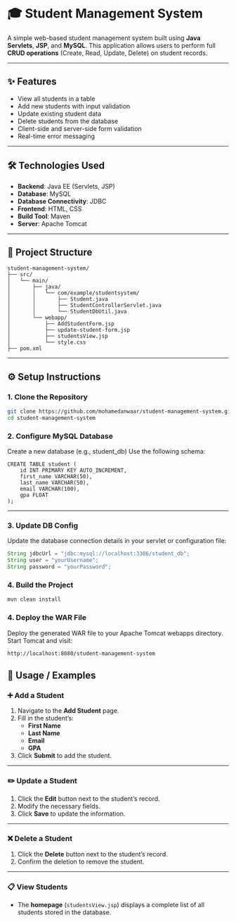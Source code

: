 # 🎓 Student Management System

A simple web-based student management system built using **Java Servlets**, **JSP**, and **MySQL**. This application allows users to perform full **CRUD operations** (Create, Read, Update, Delete) on student records.

---

## ✨ Features

- View all students in a table
- Add new students with input validation
- Update existing student data
- Delete students from the database
- Client-side and server-side form validation
- Real-time error messaging

---

## 🛠️ Technologies Used

- **Backend**: Java EE (Servlets, JSP)
- **Database**: MySQL
- **Database Connectivity**: JDBC
- **Frontend**: HTML, CSS
- **Build Tool**: Maven
- **Server**: Apache Tomcat

---

## 📁 Project Structure
```
student-management-system/
├── src/
│   └── main/
│       ├── java/
│       │   └── com/example/studentsystem/
│       │       ├── Student.java
│       │       ├── StudentControllerServlet.java
│       │       └── StudentDbUtil.java
│       └── webapp/
│           ├── AddStudentForm.jsp
│           ├── update-student-form.jsp
│           ├── studentsView.jsp
│           └── style.css
├── pom.xml
```

---

## ⚙️ Setup Instructions

### 1. Clone the Repository


```bash
git clone https://github.com/mohamedanwaar/student-management-system.git
cd student-management-system
```


### 2. Configure MySQL Database
Create a new database (e.g., student_db)
Use the following schema:
```MySQL
CREATE TABLE student (
    id INT PRIMARY KEY AUTO_INCREMENT,
    first_name VARCHAR(50),
    last_name VARCHAR(50),
    email VARCHAR(100),
    gpa FLOAT
);
```

---

### 3. Update DB Config
Update the database connection details in your servlet or configuration file:
```java
String jdbcUrl = "jdbc:mysql://localhost:3306/student_db";
String user = "yourUsername";
String password = "yourPassword";
```
### 4. Build the Project

```bash
mvn clean install
```
### 4. Deploy the WAR File
Deploy the generated WAR file to your Apache Tomcat webapps directory.
Start Tomcat and visit:

```bash
http://localhost:8080/student-management-system

```
## 🚀 Usage / Examples

### ➕ Add a Student

1. Navigate to the **Add Student** page.
2. Fill in the student’s:
   - **First Name**
   - **Last Name**
   - **Email**
   - **GPA**
3. Click **Submit** to add the student.

---

### ✏️ Update a Student

1. Click the **Edit** button next to the student’s record.
2. Modify the necessary fields.
3. Click **Save** to update the information.

---

### ❌ Delete a Student

1. Click the **Delete** button next to the student’s record.
2. Confirm the deletion to remove the student.

---

### 📋 View Students

- The **homepage** (`studentsView.jsp`) displays a complete list of all students stored in the database.
